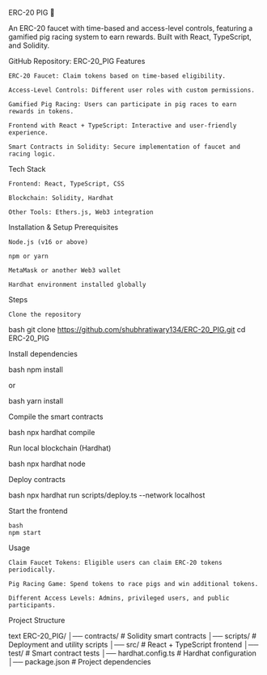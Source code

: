 ERC-20 PIG 🐷

An ERC-20 faucet with time-based and access-level controls, featuring a gamified pig racing system to earn rewards. Built with React, TypeScript, and Solidity.

GitHub Repository: ERC-20_PIG
Features

    ERC-20 Faucet: Claim tokens based on time-based eligibility.

    Access-Level Controls: Different user roles with custom permissions.

    Gamified Pig Racing: Users can participate in pig races to earn rewards in tokens.

    Frontend with React + TypeScript: Interactive and user-friendly experience.

    Smart Contracts in Solidity: Secure implementation of faucet and racing logic.

Tech Stack

    Frontend: React, TypeScript, CSS

    Blockchain: Solidity, Hardhat

    Other Tools: Ethers.js, Web3 integration

Installation & Setup
Prerequisites

    Node.js (v16 or above)

    npm or yarn

    MetaMask or another Web3 wallet

    Hardhat environment installed globally

Steps

    Clone the repository

bash
git clone https://github.com/shubhratiwary134/ERC-20_PIG.git
cd ERC-20_PIG

Install dependencies

bash
npm install

or

bash
yarn install

Compile the smart contracts

bash
npx hardhat compile

Run local blockchain (Hardhat)

bash
npx hardhat node

Deploy contracts

bash
npx hardhat run scripts/deploy.ts --network localhost

Start the frontend

    bash
    npm start

Usage

    Claim Faucet Tokens: Eligible users can claim ERC-20 tokens periodically.

    Pig Racing Game: Spend tokens to race pigs and win additional tokens.

    Different Access Levels: Admins, privileged users, and public participants.

Project Structure

text
ERC-20_PIG/
│── contracts/        # Solidity smart contracts
│── scripts/          # Deployment and utility scripts
│── src/              # React + TypeScript frontend
│── test/             # Smart contract tests
│── hardhat.config.ts # Hardhat configuration
│── package.json      # Project dependencies

